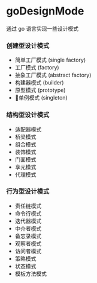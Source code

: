 # goDesignMode
通过 go 语言实现一些设计模式

### 创建型设计模式
 * 简单工厂模式 (single factory)
 * 工厂模式 (factory)
 * 抽象工厂模式 (abstract factory)
 * 构建器模式 (builder)
 * 原型模式 (prototype)
 * 💍单例模式 (singleton)

### 结构型设计模式
 * 适配器模式
 * 桥梁模式
 * 组合模式
 * 装饰模式
 * 门面模式
 * 享元模式
 * 代理模式

### 行为型设计模式
 * 责任链模式
 * 命令行模式
 * 迭代器模式
 * 中介者模式
 * 备忘录模式
 * 观察者模式
 * 访问者模式
 * 策略模式
 * 状态模式
 * 模板方法模式
